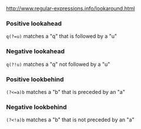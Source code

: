 http://www.regular-expressions.info/lookaround.html

### Positive lookahead
`q(?=u)` matches a "q" that is followed by a "u"

### Negative lookahead
`q(?!u)`  matches a "q" not followed by a "u"

### Positive lookbehind
`(?<=a)b` matches a "b" that is preceded by an "a"

### Negative lookbehind
`(?<!a)b` matches a "b" that is not preceded by an "a"
